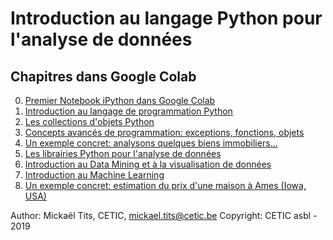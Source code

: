 # Introduction au langage Python pour l'analyse de données

## Chapitres dans Google Colab

0. [Premier Notebook iPython dans Google Colab](https://colab.research.google.com/github/titsitits/UNamur_Python_Analytics/blob/master/0_Premier_Notebook.ipynb)
1. [Introduction au langage de programmation Python](https://colab.research.google.com/github/titsitits/UNamur_Python_Analytics/blob/master/1_Introduction.ipynb)
2. [Les collections d'objets Python](https://colab.research.google.com/github/titsitits/UNamur_Python_Analytics/blob/master/2_Collections.ipynb)
3. [Concepts avancés de programmation: exceptions, fonctions, objets](https://colab.research.google.com/github/titsitits/UNamur_Python_Analytics/blob/master/3_Advanced_Python.ipynb)
4. [Un exemple concret: analysons quelques biens immobiliers...](https://colab.research.google.com/github/titsitits/UNamur_Python_Analytics/blob/master/4_Example.ipynb)
5. [Les librairies Python pour l'analyse de données](https://colab.research.google.com/github/titsitits/UNamur_Python_Analytics/blob/master/5_Python_packages.ipynb)
6. [Introduction au Data Mining et à la visualisation de données](https://colab.research.google.com/github/titsitits/UNamur_Python_Analytics/blob/master/6_Data_Mining.ipynb)
7. [Introduction au Machine Learning](https://colab.research.google.com/github/titsitits/UNamur_Python_Analytics/blob/master/7_Machine_Learning_Introduction.ipynb)
8. [Un exemple concret: estimation du prix d'une maison à Ames (Iowa, USA)](https://colab.research.google.com/github/titsitits/UNamur_Python_Analytics/blob/master/8_Example_Ames_Housing_Dataset.ipynb)

Author: Mickaël Tits, CETIC, mickael.tits@cetic.be
Copyright: CETIC asbl - 2019
